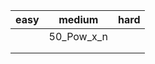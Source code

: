 | easy | medium     | hard |
| ---- | ---------- | ---- |
|      | 50_Pow_x_n |      |
|      |            |      |
|      |            |      |

